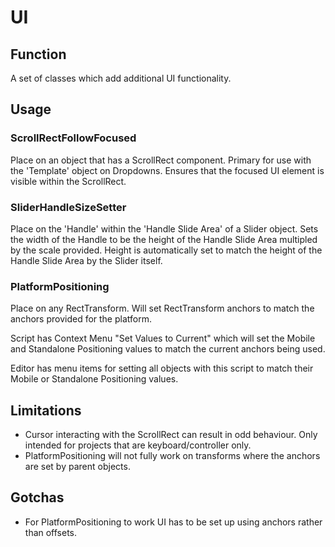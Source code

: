 # UI
## Function 
A set of classes which add additional UI functionality.

## Usage
### ScrollRectFollowFocused
Place on an object that has a ScrollRect component. Primary for use with the 'Template' object on Dropdowns. Ensures that the focused UI element is visible within the ScrollRect.

### SliderHandleSizeSetter
Place on the 'Handle' within the 'Handle Slide Area' of a Slider object. Sets the width of the Handle to be the height of the Handle Slide Area multipled by the scale provided. Height is automatically set to match the height of the Handle Slide Area by the Slider itself.

### PlatformPositioning
Place on any RectTransform. Will set RectTransform anchors to match the anchors provided for the platform.

Script has Context Menu "Set Values to Current" which will set the Mobile and Standalone Positioning values to match the current anchors being used.

Editor has menu items for setting all objects with this script to match their Mobile or Standalone Positioning values.

## Limitations
- Cursor interacting with the ScrollRect can result in odd behaviour. Only intended for projects that are keyboard/controller only.
- PlatformPositioning will not fully work on transforms where the anchors are set by parent objects.

## Gotchas
- For PlatformPositioning to work UI has to be set up using anchors rather than offsets. 